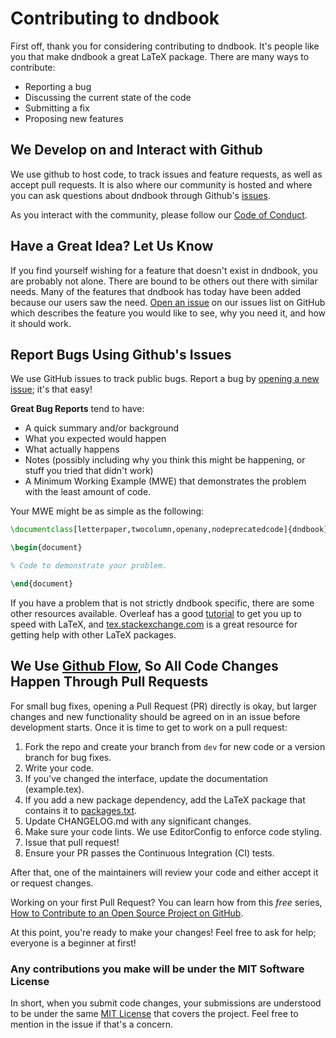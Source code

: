 # Contributing to dndbook

First off, thank you for considering contributing to dndbook. It's people like you that make dndbook a great LaTeX package. There are many ways to contribute:

* Reporting a bug
* Discussing the current state of the code
* Submitting a fix
* Proposing new features

## We Develop on and Interact with Github

We use github to host code, to track issues and feature requests, as well as accept pull requests. It is also where our community is hosted and where you can ask questions about dndbook through Github's [issues](https://github.com/rpgtex/DND-5e-LaTeX-Template/issues).

As you interact with the community, please follow our [Code of Conduct](CODE-OF-CONDUCT.md).

## Have a Great Idea? Let Us Know

If you find yourself wishing for a feature that doesn't exist in dndbook, you are probably not alone. There are bound to be others out there with similar needs. Many of the features that dndbook has today have been added because our users saw the need. [Open an issue](https://github.com/rpgtex/DND-5e-LaTeX-Template/issues/new) on our issues list on GitHub which describes the feature you would like to see, why you need it, and how it should work.

## Report Bugs Using Github's Issues

We use GitHub issues to track public bugs. Report a bug by [opening a new issue](https://github.com/rpgtex/DND-5e-LaTeX-Template/issues/new); it's that easy!

**Great Bug Reports** tend to have:

* A quick summary and/or background
* What you expected would happen
* What actually happens
* Notes (possibly including why you think this might be happening, or stuff you tried that didn't work)
* A Minimum Working Example (MWE) that demonstrates the problem with the least amount of code.

Your MWE might be as simple as the following:

```latex
\documentclass[letterpaper,twocolumn,openany,nodeprecatedcode]{dndbook}

\begin{document}

% Code to demonstrate your problem.

\end{document}
```

If you have a problem that is not strictly dndbook specific, there are some other resources available. Overleaf has a good [tutorial](https://www.overleaf.com/learn/latex/Learn_LaTeX_in_30_minutes) to get you up to speed with LaTeX, and [tex.stackexchange.com](https://tex.stackexchange.com/) is a great resource for getting help with other LaTeX packages.

## We Use [Github Flow](https://guides.github.com/introduction/flow/index.html), So All Code Changes Happen Through Pull Requests

For small bug fixes, opening a Pull Request (PR) directly is okay, but larger changes and new functionality should be agreed on in an issue before development starts. Once it is time to get to work on a pull request:

1. Fork the repo and create your branch from `dev` for new code or a version branch for bug fixes.
1. Write your code.
1. If you've changed the interface, update the documentation (example.tex).
1. If you add a new package dependency, add the LaTeX package that contains it to [packages.txt](packages.txt).
1. Update CHANGELOG.md with any significant changes.
1. Make sure your code lints. We use EditorConfig to enforce code styling.
1. Issue that pull request!
1. Ensure your PR passes the Continuous Integration (CI) tests.

After that, one of the maintainers will review your code and either accept it or request changes.

Working on your first Pull Request? You can learn how from this *free* series, [How to Contribute to an Open Source Project on GitHub](https://egghead.io/series/how-to-contribute-to-an-open-source-project-on-github).

At this point, you're ready to make your changes! Feel free to ask for help; everyone is a beginner at first!

### Any contributions you make will be under the MIT Software License

In short, when you submit code changes, your submissions are understood to be under the same [MIT License](http://choosealicense.com/licenses/mit/) that covers the project. Feel free to mention in the issue if that's a concern.
